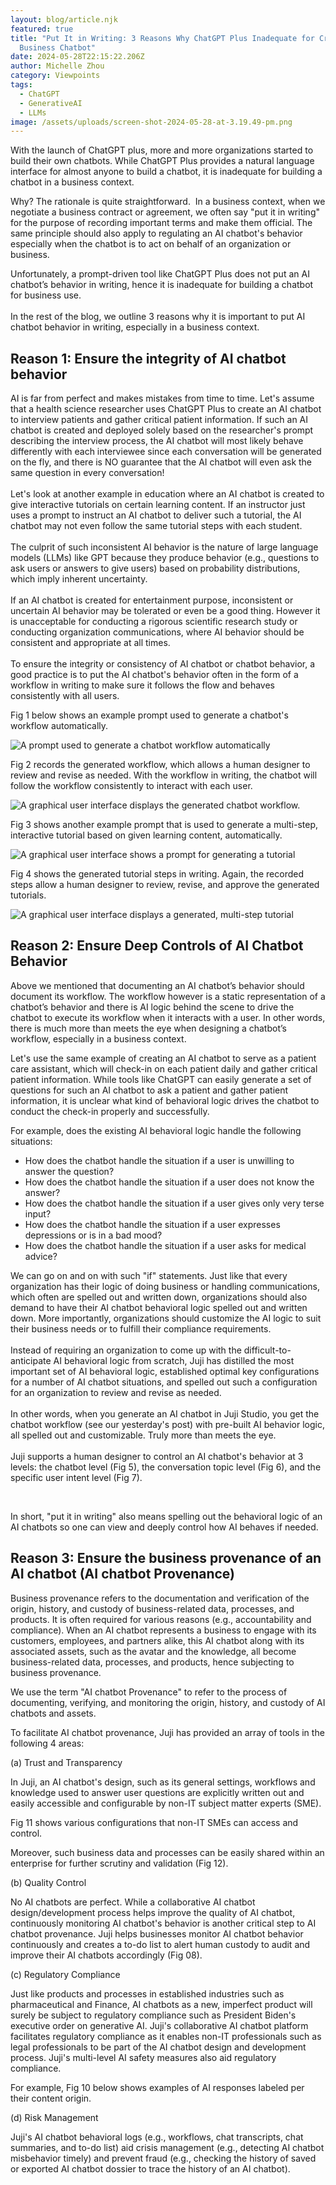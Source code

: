 ```yaml
---
layout: blog/article.njk
featured: true
title: "Put It in Writing: 3 Reasons Why ChatGPT Plus Inadequate for Creating a
  Business Chatbot"
date: 2024-05-28T22:15:22.206Z
author: Michelle Zhou
category: Viewpoints
tags:
  - ChatGPT
  - GenerativeAI
  - LLMs
image: /assets/uploads/screen-shot-2024-05-28-at-3.19.49-pm.png
---
```

W﻿ith the launch of ChatGPT plus, more and more organizations started to build their own chatbots. While ChatGPT Plus provides a natural language interface for almost anyone to build a chatbot, it is inadequate for building a chatbot in a business context.

Why? The rationale is quite straightforward.  In a business context, when we negotiate a business contract or agreement, we often say "put it in writing" for the purpose of recording important terms and make them official. The same principle should also apply to regulating an AI chatbot's behavior especially when the chatbot is to act on behalf of an organization or business.

Unfortunately, a prompt-driven tool like ChatGPT Plus does not put an AI chatbot’s behavior in writing, hence it is inadequate for building a chatbot for business use.\
\
In the rest of the blog, we outline 3 reasons why it is important to put AI chatbot behavior in writing, especially in a business context.

## Reason 1: Ensure the integrity of AI chatbot behavior

AI is far from perfect and makes mistakes from time to time. Let's assume that a health science researcher uses ChatGPT Plus to create an AI chatbot to interview patients and gather critical patient information. If such an AI chatbot is created and deployed solely based on the researcher's prompt describing the interview process, the AI chatbot will most likely behave differently with each interviewee since each conversation will be generated on the fly, and there is NO guarantee that the AI chatbot will even ask the same question in every conversation!\
\
Let's look at another example in education where an AI chatbot is created to give interactive tutorials on certain learning content. If an instructor just uses a prompt to instruct an AI chatbot to deliver such a tutorial, the AI chatbot may not even follow the same tutorial steps with each student.\
\
The culprit of such inconsistent AI behavior is the nature of large language models (LLMs) like GPT because they produce behavior (e.g., questions to ask users or answers to give users) based on probability distributions, which imply inherent uncertainty.\
\
If an AI chatbot is created for entertainment purpose, inconsistent or uncertain AI behavior may be tolerated or even be a good thing. However it is unacceptable for conducting a rigorous scientific research study or conducting organization communications, where AI behavior should be consistent and appropriate at all times.\
\
To ensure the integrity or consistency of AI chatbot or chatbot behavior, a good practice is to put the AI chatbot's behavior often in the form of a workflow in writing to make sure it follows the flow and behaves consistently with all users.

F﻿ig 1 below shows an example prompt used to generate a chatbot's workflow automatically. 

![A prompt used to generate a chatbot workflow automatically](/assets/uploads/image1.jpg "Fig 1. A prompt used to generate a chatbot workflow automatically")

Fig 2 records the generated workflow, which allows a human designer to review and revise as needed. With the workflow in writing, the chatbot will follow the workflow consistently to interact with each user. 

![A graphical user interface displays the generated chatbot workflow.](/assets/uploads/image2.jpg "Fig 2. The graphical display of a generated chatbot workflow that a human can review and edit.")

F﻿ig 3 shows another example prompt that is used to generate a multi-step, interactive tutorial based on given learning content, automatically. 

![A graphical user interface shows a prompt for generating a tutorial](/assets/uploads/image3.jpg "Fig 3. An example prompt used to auto-generate an interactive tutorial.")

F﻿ig 4 shows the generated tutorial steps in writing. Again, the recorded steps allow a human designer to review, revise, and approve the generated tutorials. 

![A graphical user interface displays a generated, multi-step tutorial](/assets/uploads/image4.jpg "Fig 4. The generated, multi-step tutorial for a human to review and edit.")

## R﻿eason 2: Ensure Deep Controls of AI Chatbot Behavior

Above we mentioned that documenting an AI chatbot’s behavior should document its workflow. The workflow however is a static representation of a chatbot’s behavior and there is AI logic behind the scene to drive the chatbot to execute its workflow when it interacts with a user. In other words, there is much more than meets the eye when designing a chatbot’s workflow, especially in a business context. 

Let's use the same example of creating an AI chatbot to serve as a patient care assistant, which will check-in on each patient daily and gather critical patient information. While tools like ChatGPT can easily generate a set of questions for such an AI chatbot to ask a patient and gather patient information, it is unclear what kind of behavioral logic drives the chatbot to conduct the check-in properly and successfully.

For example, does the existing AI behavioral logic handle the following situations:

* How does the chatbot handle the situation if a user is unwilling to answer the question?
* How does the chatbot handle the situation if a user does not know the answer?
* How does the chatbot handle the situation if a user gives only very terse input?
* How does the chatbot handle the situation if a user expresses depressions or is in a bad mood?
* How does the chatbot handle the situation if a user asks for medical advice?

We can go on and on with such "if" statements. Just like that every organization has their logic of doing business or handling communications, which often are spelled out and written down, organizations should also demand to have their AI chatbot behavioral logic spelled out and written down. More importantly, organizations should customize the AI logic to suit their business needs or to fulfill their compliance requirements.\
\
Instead of requiring an organization to come up with the difficult-to-anticipate AI behavioral logic from scratch, Juji has distilled the most important set of AI behavioral logic, established optimal key configurations for a number of AI chatbot situations, and spelled out such a configuration for an organization to review and revise as needed.\
\
In other words, when you generate an AI chatbot in Juji Studio, you get the chatbot workflow (see our yesterday's post) with pre-built AI behavior logic, all spelled out and customizable. Truly more than meets the eye.\
\
J﻿uji supports a human designer to control an AI chatbot's behavior at 3 levels: the chatbot level (Fig 5), the conversation topic level (Fig 6), and the specific user intent level (Fig 7). 

![]()

\
In short, "put it in writing" also means spelling out the behavioral logic of an AI chatbots so one can view and deeply control how AI behaves if needed.

## R﻿eason 3: Ensure the business provenance of an AI chatbot  (AI chatbot Provenance)

Business provenance refers to the documentation and verification of the origin, history, and custody of business-related data, processes, and products. It is often required for various reasons (e.g., accountability and compliance). When an AI chatbot represents a business to engage with its customers, employees, and partners alike, this AI chatbot along with its associated assets, such as the avatar and the knowledge, all become business-related data, processes, and products, hence subjecting to business provenance.

We use the term "AI chatbot Provenance" to refer to the process of documenting, verifying, and monitoring the origin, history, and custody of AI chatbots and assets.

To facilitate AI chatbot provenance, Juji has provided an array of tools in the following 4 areas: 

(a) Trust and Transparency

In Juji, an AI chatbot's design, such as its general settings, workflows and knowledge used to answer user questions are explicitly written out and easily accessible and configurable by non-IT subject matter experts (SME). 

Fig 11 shows various configurations that non-IT SMEs can access and control. 

Moreover, such business data and processes can be easily shared within an enterprise for further scrutiny and validation (Fig 12).

(b) Quality Control

No AI chatbots are perfect. While a collaborative AI chatbot design/development process helps improve the quality of AI chatbot, continuously monitoring AI chatbot's behavior is another critical step to AI chatbot provenance. Juji helps businesses monitor AI chatbot behavior continuously and creates a to-do list to alert human custody to audit and improve their AI chatbots accordingly (Fig 08).

(c) Regulatory Compliance

Just like products and processes in established industries such as pharmaceutical and Finance, AI chatbots as a new, imperfect product will surely be subject to regulatory compliance such as President Biden's executive order on generative AI. Juji's collaborative AI chatbot platform facilitates regulatory compliance as it enables non-IT professionals such as legal professionals to be part of the AI chatbot design and development process. Juji's multi-level AI safety measures also aid regulatory compliance. 

For example, Fig 10 below shows examples of AI responses labeled per their content origin. 

(d) Risk Management

Juji's AI chatbot behavioral logs (e.g., workflows, chat transcripts, chat summaries, and to-do list) aid crisis management (e.g., detecting AI chatbot misbehavior timely) and prevent fraud (e.g., checking the history of saved or exported AI chatbot dossier to trace the history of an AI chatbot).